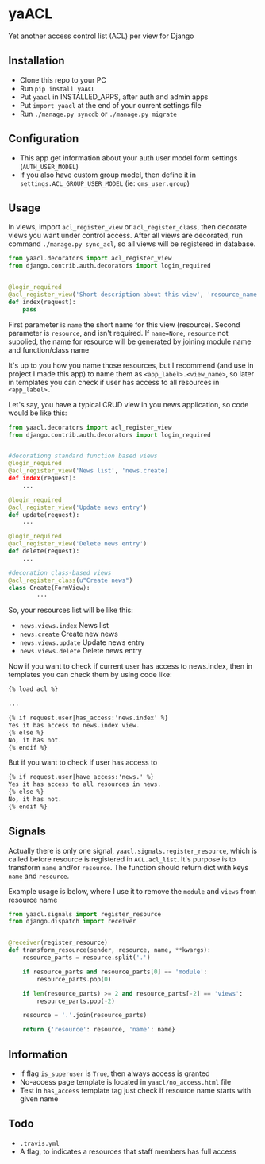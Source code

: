 yaACL
=====

Yet another access control list (ACL) per view for Django


## Installation
* Clone this repo to your PC
* Run ``pip install yaACL``
* Put ``yaacl`` in INSTALLED_APPS, after auth and admin apps
* Put ``import yaacl`` at the end of your current settings file
* Run ``./manage.py syncdb`` or ``./manage.py migrate``


## Configuration
* This app get information about your auth user model form settings
  (``AUTH_USER_MODEL``)
* If you also have custom group model, then define it in
  ``settings.ACL_GROUP_USER_MODEL`` (ie: ``cms_user.group``)


## Usage
In views, import ``acl_register_view`` or ``acl_register_class``, then
decorate views you want under control access. After all views are decorated,
run command ``./manage.py sync_acl``, so all views will be registered in
database.

```python
from yaacl.decorators import acl_register_view
from django.contrib.auth.decorators import login_required


@login_required
@acl_register_view('Short description about this view', 'resource_name')
def index(request):
    pass
```

First parameter is ``name`` the short name for this view (resource). Second
parameter is ``resource``, and isn't required. If ``name=None``,
``resource`` not supplied, the name for resource will be generated by joining
module name and function/class name

It's up to you how you name those resources, but I recommend (and use in
project I made this app) to name them as ``<app_label>.<view_name>``, so
later in templates you can check if user has access to all resources
in ``<app_label>.``

Let's say, you have a typical CRUD view in you news application, so code
would be like this:

```python
from yaacl.decorators import acl_register_view
from django.contrib.auth.decorators import login_required


#decorationg standard function based views
@login_required
@acl_register_view('News list', 'news.create)
def index(request):
    ...

@login_required
@acl_register_view('Update news entry')
def update(request):
    ...

@login_required
@acl_register_view('Delete news entry')
def delete(request):
    ...

#decoration class-based views
@acl_register_class(u"Create news")
class Create(FormView):
        ...


```

So, your resources list will be like this:


* ``news.views.index`` News list
* ``news.create`` Create new news
* ``news.views.update`` Update news entry
* ``news.views.delete`` Delete news entry

Now if you want to check if current user has access to news.index, then in
templates you can check them by using code like:

```html
{% load acl %}

...

{% if request.user|has_access:'news.index' %}
Yes it has access to news.index view.
{% else %}
No, it has not.
{% endif %}

```

But if you want to check if user has access to


```html
{% if request.user|have_access:'news.' %}
Yes it has access to all resources in news.
{% else %}
No, it has not.
{% endif %}

```

## Signals
Actually there is only one signal, ``yaacl.signals.register_resource``, which
is called before resource is registered in ``ACL.acl_list``. It's purpose is to
transform ``name`` and/or ``resource``. The function should return dict with
keys ``name`` and ``resource``.

Example usage is below, where I use it to remove the ``module`` and ``views``
from resource name

```python
from yaacl.signals import register_resource
from django.dispatch import receiver


@receiver(register_resource)
def transform_resource(sender, resource, name, **kwargs):
    resource_parts = resource.split('.')

    if resource_parts and resource_parts[0] == 'module':
        resource_parts.pop(0)

    if len(resource_parts) >= 2 and resource_parts[-2] == 'views':
        resource_parts.pop(-2)

    resource = '.'.join(resource_parts)

    return {'resource': resource, 'name': name}
```

## Information
* If flag ``is_superuser`` is ``True``, then always access is granted
* No-access page template is located in ``yaacl/no_access.html`` file
* Test in ``has_access`` template tag just check if resource name starts with
  given name


## Todo
* ``.travis.yml``
* A flag, to indicates a resources that staff members has full access
